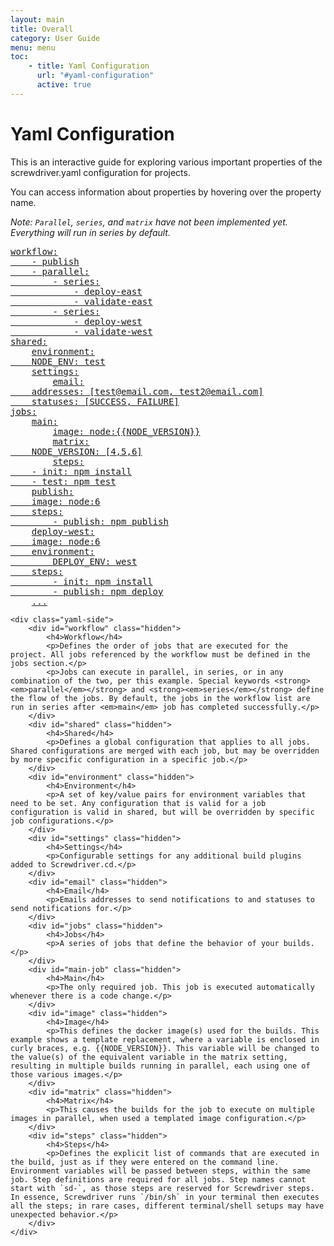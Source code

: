 ```yaml
---
layout: main
title: Overall
category: User Guide
menu: menu
toc: 
    - title: Yaml Configuration
      url: "#yaml-configuration"
      active: true
---
```


# Yaml Configuration

This is an interactive guide for exploring various important properties of the screwdriver.yaml configuration for projects.

You can access information about properties by hovering over the property name.

_Note: `Parallel`, `series`, and `matrix` have not been implemented yet. Everything will run in series by default._

<div class="yaml-docs">

<pre class="example">
<a href="#workflow"><span class="key">workflow</span>:
    - <span class="value">publish</span>
    - <span class="key">parallel</span>:
        - <span class="key">series</span>:
            - <span class="value">deploy-east</span>
            - <span class="value">validate-east</span>
        - <span class="key">series</span>:
            - <span class="value">deploy-west</span>
            - <span class="value">validate-west</span></a>
<a href="#shared"><span class="key">shared</span>:</a>
    <a href="#environment"><span class="key">environment</span>:
    <span class="key">NODE_ENV</span>: <span class="value">test</span></a>
    <a href="#settings"><span class="key">settings</span>:</a>
        <a href="#email"><span class="key">email</span>:
    <span class="key">addresses</span>: <span class="value">[test@email.com, test2@email.com]</span>
    <span class="key">statuses</span>: <span class="value">[SUCCESS, FAILURE]</span></a>
<a href="#jobs"><span class="key">jobs</span>:</a>
    <a href="#main-job"><span class="key">main</span>:</a>
        <a href="#image"><span class="key">image</span>: <span class="value">node:&#123;&#123;NODE_VERSION&#125;&#125;</span></a>
        <a href="#matrix"><span class="key">matrix</span>:
    <span class="key">NODE_VERSION</span>: <span class="value">[4,5,6]</span></a>
        <a href="#steps"><span class="key">steps</span>:
    - <span class="key">init</span>: <span class="value">npm install</span>
    - <span class="key">test</span>: <span class="value">npm test</span></a>
    <a href="#jobs"><span class="key">publish</span>:
    <span class="key">image</span>: <span class="value">node:6</span>
    <span class="key">steps</span>:
        - <span class="key">publish</span>: <span class="value">npm publish</span></a>
    <a href="#jobs"><span class="key">deploy-west</span>:
    <span class="key">image</span>: <span class="value">node:6</span>
    <span class="key">environment</span>:
        <span class="key">DEPLOY_ENV</span>: <span class="value">west</span>
    <span class="key">steps</span>:
        - <span class="key">init</span>: <span class="value">npm install</span>
        - <span class="key">publish</span>: <span class="value">npm deploy</span></a>
    <a href="#jobs">...</a>
</pre>
    <div class="yaml-side">
        <div id="workflow" class="hidden">
            <h4>Workflow</h4>
            <p>Defines the order of jobs that are executed for the project. All jobs referenced by the workflow must be defined in the jobs section.</p>
            <p>Jobs can execute in parallel, in series, or in any combination of the two, per this example. Special keywords <strong><em>parallel</em></strong> and <strong><em>series</em></strong> define the flow of the jobs. By default, the jobs in the workflow list are run in series after <em>main</em> job has completed successfully.</p>
        </div>
        <div id="shared" class="hidden">
            <h4>Shared</h4>
            <p>Defines a global configuration that applies to all jobs. Shared configurations are merged with each job, but may be overridden by more specific configuration in a specific job.</p>
        </div>
        <div id="environment" class="hidden">
            <h4>Environment</h4>
            <p>A set of key/value pairs for environment variables that need to be set. Any configuration that is valid for a job configuration is valid in shared, but will be overridden by specific job configurations.</p>
        </div>
        <div id="settings" class="hidden">
            <h4>Settings</h4>
            <p>Configurable settings for any additional build plugins added to Screwdriver.cd.</p>
        </div>
        <div id="email" class="hidden">
            <h4>Email</h4>
            <p>Emails addresses to send notifications to and statuses to send notifications for.</p>
        </div>
        <div id="jobs" class="hidden">
            <h4>Jobs</h4>
            <p>A series of jobs that define the behavior of your builds.</p>
        </div>
        <div id="main-job" class="hidden">
            <h4>Main</h4>
            <p>The only required job. This job is executed automatically whenever there is a code change.</p>
        </div>
        <div id="image" class="hidden">
            <h4>Image</h4>
            <p>This defines the docker image(s) used for the builds. This example shows a template replacement, where a variable is enclosed in curly braces, e.g. {{NODE_VERSION}}. This variable will be changed to the value(s) of the equivalent variable in the matrix setting, resulting in multiple builds running in parallel, each using one of those various images.</p>
        </div>
        <div id="matrix" class="hidden">
            <h4>Matrix</h4>
            <p>This causes the builds for the job to execute on multiple images in parallel, when used a templated image configuration.</p>
        </div>
        <div id="steps" class="hidden">
            <h4>Steps</h4>
            <p>Defines the explicit list of commands that are executed in the build, just as if they were entered on the command line. Environment variables will be passed between steps, within the same job. Step definitions are required for all jobs. Step names cannot start with `sd-`, as those steps are reserved for Screwdriver steps. In essence, Screwdriver runs `/bin/sh` in your terminal then executes all the steps; in rare cases, different terminal/shell setups may have unexpected behavior.</p>
        </div>
    </div>
</div>
